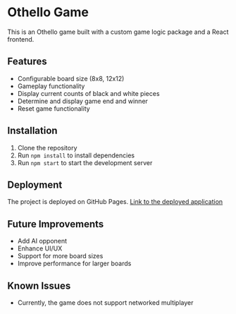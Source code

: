 # Othello Game

This is an Othello game built with a custom game logic package and a React frontend.

## Features

- Configurable board size (8x8, 12x12)
- Gameplay functionality
- Display current counts of black and white pieces
- Determine and display game end and winner
- Reset game functionality

## Installation

1. Clone the repository
2. Run `npm install` to install dependencies
3. Run `npm start` to start the development server

## Deployment

The project is deployed on GitHub Pages. [Link to the deployed application](https://yourusername.github.io/your-repo-name)

## Future Improvements

- Add AI opponent
- Enhance UI/UX
- Support for more board sizes
- Improve performance for larger boards

## Known Issues

- Currently, the game does not support networked multiplayer

